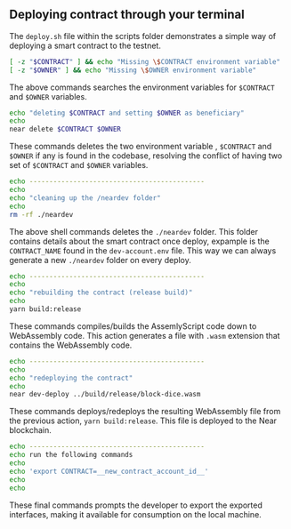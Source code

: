## Deploying contract through your terminal

The `deploy.sh` file within the scripts folder demonstrates a simple way of deploying a smart contract to the testnet.

```sh
[ -z "$CONTRACT" ] && echo "Missing \$CONTRACT environment variable"
[ -z "$OWNER" ] && echo "Missing \$OWNER environment variable"
```
The above commands searches the environment variables for `$CONTRACT` and `$OWNER` variables.

```sh
echo "deleting $CONTRACT and setting $OWNER as beneficiary"
echo
near delete $CONTRACT $OWNER
```
These commands deletes the two environment variable , `$CONTRACT` and `$OWNER` if any is found in the codebase, resolving the conflict of having two set of `$CONTRACT` and `$OWNER` variables.

```sh
echo --------------------------------------------
echo
echo "cleaning up the /neardev folder"
echo
rm -rf ./neardev
```
The above shell commands deletes the `./neardev` folder. This folder contains details about the smart contract once deploy, expample is the `CONTRACT_NAME` found in the `dev-account.env` file. This way we can always generate a new `./neardev` folder on every deploy.

```sh
echo --------------------------------------------
echo
echo "rebuilding the contract (release build)"
echo
yarn build:release
```
These commands compiles/builds the AssemlyScript code down to WebAssembly code. This action generates a file with `.wasm` extension that contains the WebAssembly code.

```sh
echo --------------------------------------------
echo
echo "redeploying the contract"
echo
near dev-deploy ../build/release/block-dice.wasm
```
These commands deploys/redeploys the resulting WebAssembly file from the previous action, `yarn build:release`. This file is deployed to the Near blockchain.

```sh
echo --------------------------------------------
echo run the following commands
echo
echo 'export CONTRACT=__new_contract_account_id__'
echo
echo
```

These final commands prompts the developer to export the exported interfaces, making it available for consumption on the local machine.